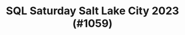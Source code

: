 ---
layout: event
title: "SQL Saturday Salt Lake City 2023 (#1059)"
subtitle: ""
tags: ["Salt Lake City", "Utah", "USA", "physical", "2023", "North America"]
thumb: /assets/img/logos/Just_icon_Color_small.png
comments: false
data: SQLSat1059
---